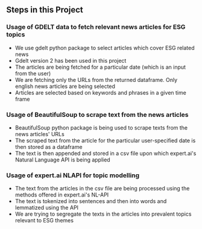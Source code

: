 ## Steps in this Project

### Usage of GDELT data to fetch relevant news articles for ESG topics

- We use gdelt python package to select articles which cover ESG related news
- Gdelt version 2 has been used in this project
- The articles are being fetched for a particular date (which is an input from the user)
- We are fetching only the URLs from the returned dataframe. Only english news articles are being selected
- Articles are selected based on keywords and phrases in a given time frame

### Usage of BeautifulSoup to scrape text from the news articles
- BeautifulSoup python package is being used to scrape texts from the news articles' URLs
- The scraped text from the article for the particular user-specified date is then stored as a dataframe
- The text is then appended and stored in a csv file upon which expert.ai's Natural Language API is being applied

### Usage of expert.ai NLAPI for topic modelling
- The text from the articles in the csv file are being processed using the methods offered in expert.ai's NL-API
- The text is tokenized into sentences and then into words and lemmatized using the API
- We are trying to segregate the texts in the articles into prevalent topics relevant to ESG themes
